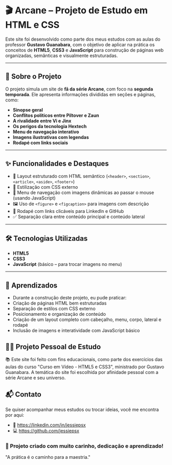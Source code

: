 # 🎬 Arcane – Projeto de Estudo em HTML e CSS

Este site foi desenvolvido como parte dos meus estudos com as aulas do professor **Gustavo Guanabara**, com o objetivo de aplicar na prática os conceitos de **HTML5**, **CSS3** e **JavaScript** para construção de páginas web organizadas, semânticas e visualmente estruturadas.

---

## 📌 Sobre o Projeto

O projeto simula um site de **fã da série Arcane**, com foco na **segunda temporada**. Ele apresenta informações divididas em seções e páginas, como:

- **Sinopse geral**
- **Conflitos políticos entre Piltover e Zaun**
- **A rivalidade entre Vi e Jinx**
- **Os perigos da tecnologia Hextech**
- **Menu de navegação interativo**
- **Imagens ilustrativas com legendas**
- **Rodapé com links sociais**

---

## ✨ Funcionalidades e Destaques

- 📌 Layout estruturado com HTML semântico (`<header>`, `<section>`, `<article>`, `<aside>`, `<footer>`)
- 🎨 Estilização com CSS externo
- 🎯 Menu de navegação com imagens dinâmicas ao passar o mouse (usando JavaScript)
- 🖼️ Uso de `<figure>` e `<figcaption>` para imagens com descrição
- 🔗 Rodapé com links clicáveis para LinkedIn e GitHub
- ✅ Separação clara entre conteúdo principal e conteúdo lateral

---

## 🛠️ Tecnologias Utilizadas

- **HTML5**
- **CSS3**
- **JavaScript** (básico – para trocar imagens no menu)

---

## 🧠 Aprendizados
- Durante a construção deste projeto, eu pude praticar:
- Criação de páginas HTML bem estruturadas
- Separação de estilos com CSS externo
- Posicionamento e organização de conteúdo
- Criação de um layout completo com cabeçalho, menu, corpo, lateral e rodapé
- Inclusão de imagens e interatividade com JavaScript básico

## 👩‍💻 Projeto Pessoal de Estudo
📚 Este site foi feito com fins educacionais, como parte dos exercícios das aulas do curso "Curso em Vídeo - HTML5 e CSS3", ministrado por Gustavo Guanabara.
A temática do site foi escolhida por afinidade pessoal com a série Arcane e seu universo.

## 📬 Contato
Se quiser acompanhar meus estudos ou trocar ideias, você me encontra por aqui:
- 🔗 https://linkedin.com/in/jessiepsx
- 💻 https://github.com/jessiepsx

### 🚀 Projeto criado com muito carinho, dedicação e aprendizado!
"A prática é o caminho para a maestria."

